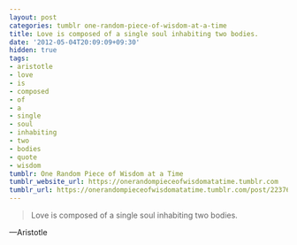 ```yaml
---
layout: post
categories: tumblr one-random-piece-of-wisdom-at-a-time
title: Love is composed of a single soul inhabiting two bodies.
date: '2012-05-04T20:09:09+09:30'
hidden: true
tags:
- aristotle
- love
- is
- composed
- of
- a
- single
- soul
- inhabiting
- two
- bodies
- quote
- wisdom
tumblr: One Random Piece of Wisdom at a Time
tumblr_website_url: https://onerandompieceofwisdomatatime.tumblr.com
tumblr_url: https://onerandompieceofwisdomatatime.tumblr.com/post/22376738235/love-is-composed-of-a-single-soul-inhabiting-two
---
```

> Love is composed of a single soul inhabiting two bodies.

—Aristotle
